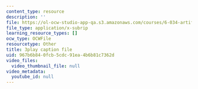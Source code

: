 ```yaml
---
content_type: resource
description: ''
file: https://ol-ocw-studio-app-qa.s3.amazonaws.com/courses/6-034-artificial-intelligence-fall-2010/967b6b840fcb5cdc91ea4b6b81c7362d_gvmfbePC2pc.vtt
file_type: application/x-subrip
learning_resource_types: []
ocw_type: OCWFile
resourcetype: Other
title: 3play caption file
uid: 967b6b84-0fcb-5cdc-91ea-4b6b81c7362d
video_files:
  video_thumbnail_file: null
video_metadata:
  youtube_id: null
---
```


